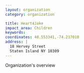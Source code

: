 ```yaml
---
layout: organization
category: organization

title: Heart4Jake
impact_area: Children
keywords: 
coordinates: 40.553341,-74.217018
address: |
  18 Hervey Street
  Staten Island NY 10309
---
```

Organization's overview
